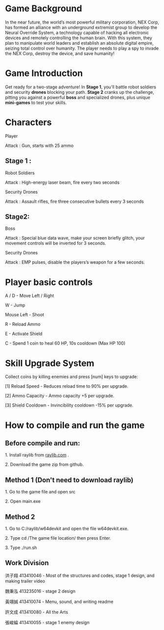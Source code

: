 # Game Background  
In the near future, the world’s most powerful military corporation, NEX Corp, has formed an alliance with an underground extremist group to develop the Neural Override System, a technology capable of hacking all electronic devices and remotely controlling the human brain. With this system, they plan to manipulate world leaders and establish an absolute digital empire, seizing total control over humanity. The player needs to play a spy to invade the NEX Corp, destroy the device, and save humanity!

# Game Introduction

Get ready for a two-stage adventure! In **Stage 1**, you'll battle robot soldiers and security **drones** blocking your path. **Stage 2** cranks up the challenge, pitting you against a powerful **boss** and specialized drones, plus unique **mini-games** to test your skills.

# Characters

Player

Attack : Gun, starts with 25 ammo

## Stage 1 :

Robot Soldiers

Attack : High-energy laser beam, fire every two seconds

Security Drones

Attack : Assault rifles, fire three consecutive bullets every 3 seconds

## Stage2:

Boss

Attack : Special blue data wave, make your screen briefly glitch, your movement controls will be inverted for 3 seconds.

Security Drones

Attack : EMP pulses, disable the players’s weapon for a few seconds.

# Player basic controls  
A / D - Move Left / Right

W - Jump

Mouse Left - Shoot

R - Reload Ammo

E - Activate Shield

C - Spend 1 coin to heal 60 HP, 10s cooldown (Max HP 100)

# Skill Upgrade System

Collect coins by killing enemies and press \[num\] keys to upgrade:

\[1\] Reload Speed - Reduces reload time to 90% per upgrade.

\[2\] Ammo Capacity - Ammo capacity +5 per upgrade.

\[3\] Shield Cooldown - Invincibility cooldown -15% per upgrade.

# How to compile and run the game

## Before compile and run:  
1\. Install raylib from [raylib.com](https://www.raylib.com/) .

2\. Download the game zip from github.

## Method 1 (Don't need to download raylib)

1\. Go to the game file and open src

2\. Open main.exe

## Method 2

1\. Go to C:/raylib/w64devkit and open the file w64devkit.exe.

2\. Type cd /The game file location/ then press Enter.

3\. Type ./run.sh

## Work Division

洪子翔 413410046 - Most of the structures and codes, stage 1 design, and making trailer video

魏秉泓 413235016 - stage 2 design

黃翊誠 413410074 - Menu, sound, and writing readme

許文成 413410080 - All the Arts

張峻綸 413410055 - stage 1 enemy design

